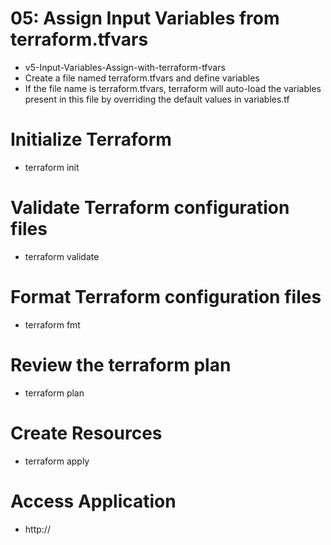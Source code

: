 # 05: Assign Input Variables from terraform.tfvars 

- v5-Input-Variables-Assign-with-terraform-tfvars
- Create a file named terraform.tfvars and define variables
- If the file name is terraform.tfvars, terraform will auto-load the variables present in this file by overriding the default values in variables.tf

# Initialize Terraform
-   terraform init

# Validate Terraform configuration files
-   terraform validate

# Format Terraform configuration files
-   terraform fmt

# Review the terraform plan
-   terraform plan

# Create Resources
-   terraform apply

# Access Application
-   http://<Elastic-IP-Address>

